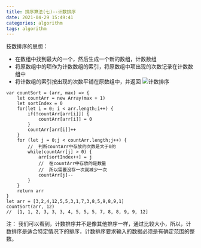 ```yaml
---
title: 排序算法(七)--计数排序
date: 2021-04-29 15:49:41
categories: algorithm
tags: algorithm
---
```

技数排序的思想：
+ 在数组中找到最大的一个，然后生成一个新的数组，计数数组
+ 将原数组中的项作为计数数组的索引，将原数组中项出现的次数记录在计数数组中
+ 将计数组的索引按出现的次数平铺在原数组中，并返回
![计数排序](8.gif)
```
var countSort = (arr, max) => {
    let countArr = new Array(max + 1)
    let sortIndex = 0
    for(let i = 0; i < arr.length;i++) {
        if(!countArr[arr[i]]) {
            countArr[arr[i]] = 0
        }
        countArr[arr[i]]++
    }
    for (let j = 0;j < countArr.length;j++) {
        //  判断countArr中存放的次数是大于0的
        while(countArr[j] > 0) {
            arr[sortIndex++] = j
            //  在countArr中存放的是数量
            //  所以需要没存一次就减少一次
            countArr[j]--
        }
    }
    return arr
}
let arr = [3,2,4,12,5,5,3,1,7,3,8,5,9,8,9,1]
countSort(arr, 12)
//  [1, 1, 2, 3, 3, 3, 4, 5, 5, 5, 7, 8, 8, 9, 9, 12]
```
注：
    我们可以看到，计数排序并不是像其他排序一样，通过比较大小，所以，计数排序是适合特定情况下的排序，计数排序要求输入的数据必须是有确定范围的整数。